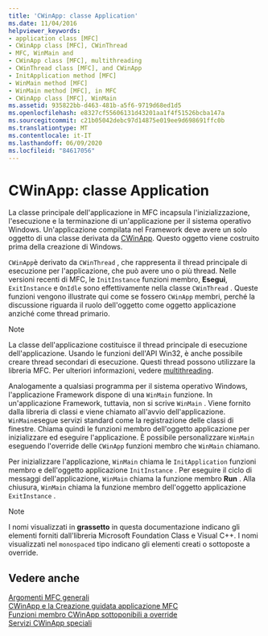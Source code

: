 ```yaml
---
title: 'CWinApp: classe Application'
ms.date: 11/04/2016
helpviewer_keywords:
- application class [MFC]
- CWinApp class [MFC], CWinThread
- MFC, WinMain and
- CWinApp class [MFC], multithreading
- CWinThread class [MFC], and CWinApp
- InitApplication method [MFC]
- WinMain method [MFC]
- WinMain method [MFC], in MFC
- CWinApp class [MFC], WinMain
ms.assetid: 935822bb-d463-481b-a5f6-9719d68ed1d5
ms.openlocfilehash: e8327cf55606131d43201aa1f4f51526bcba147a
ms.sourcegitcommit: c21b05042debc97d14875e019ee9d698691ffc0b
ms.translationtype: MT
ms.contentlocale: it-IT
ms.lasthandoff: 06/09/2020
ms.locfileid: "84617056"
---
```

# <a name="cwinapp-the-application-class"></a>CWinApp: classe Application

La classe principale dell'applicazione in MFC incapsula l'inizializzazione, l'esecuzione e la terminazione di un'applicazione per il sistema operativo Windows. Un'applicazione compilata nel Framework deve avere un solo oggetto di una classe derivata da [CWinApp](reference/cwinapp-class.md). Questo oggetto viene costruito prima della creazione di Windows.

`CWinApp`è derivato da `CWinThread` , che rappresenta il thread principale di esecuzione per l'applicazione, che può avere uno o più thread. Nelle versioni recenti di MFC, le `InitInstance` funzioni membro, **Esegui**, `ExitInstance` e `OnIdle` sono effettivamente nella classe `CWinThread` . Queste funzioni vengono illustrate qui come se fossero `CWinApp` membri, perché la discussione riguarda il ruolo dell'oggetto come oggetto applicazione anziché come thread primario.

> [!NOTE]
> La classe dell'applicazione costituisce il thread principale di esecuzione dell'applicazione. Usando le funzioni dell'API Win32, è anche possibile creare thread secondari di esecuzione. Questi thread possono utilizzare la libreria MFC. Per ulteriori informazioni, vedere [multithreading](../parallel/multithreading-support-for-older-code-visual-cpp.md).

Analogamente a qualsiasi programma per il sistema operativo Windows, l'applicazione Framework dispone di una `WinMain` funzione. In un'applicazione Framework, tuttavia, non si scrive `WinMain` . Viene fornito dalla libreria di classi e viene chiamato all'avvio dell'applicazione. `WinMain`esegue servizi standard come la registrazione delle classi di finestre. Chiama quindi le funzioni membro dell'oggetto applicazione per inizializzare ed eseguire l'applicazione. È possibile personalizzare `WinMain` eseguendo l'override delle `CWinApp` funzioni membro che `WinMain` chiamano.

Per inizializzare l'applicazione, `WinMain` chiama le `InitApplication` funzioni membro e dell'oggetto applicazione `InitInstance` . Per eseguire il ciclo di messaggi dell'applicazione, `WinMain` chiama la funzione membro **Run** . Alla chiusura, `WinMain` chiama la funzione membro dell'oggetto applicazione `ExitInstance` .

> [!NOTE]
> I nomi visualizzati in **grassetto** in questa documentazione indicano gli elementi forniti dall'libreria Microsoft Foundation Class e Visual C++. I nomi visualizzati nel `monospaced` tipo indicano gli elementi creati o sottoposte a override.

## <a name="see-also"></a>Vedere anche

[Argomenti MFC generali](general-mfc-topics.md)<br/>
[CWinApp e la Creazione guidata applicazione MFC](cwinapp-and-the-mfc-application-wizard.md)<br/>
[Funzioni membro CWinApp sottoponibili a override](overridable-cwinapp-member-functions.md)<br/>
[Servizi CWinApp speciali](special-cwinapp-services.md)

